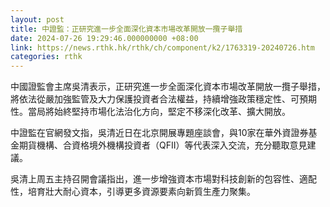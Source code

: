 ```yaml
---
layout: post
title: 中證監：正研究進一步全面深化資本市場改革開放一攬子舉措
date: 2024-07-26 19:29:46.000000000 +08:00
link: https://news.rthk.hk/rthk/ch/component/k2/1763319-20240726.htm
categories: rthk
---
```


中國證監會主席吳清表示，正研究進一步全面深化資本市場改革開放一攬子舉措，將依法從嚴加強監管及大力保護投資者合法權益，持續增強政策穩定性、可預期性。當局將始終堅持市場化法治化方向，堅定不移深化改革、擴大開放。

中證監在官網發文指，吳清近日在北京開展專題座談會，與10家在華外資證券基金期貨機構、合資格境外機構投資者（QFII）等代表深入交流，充分聽取意見建議。

吳清上周五主持召開會議指出，進一步增強資本市場對科技創新的包容性、適配性，培育壯大耐心資本，引導更多資源要素向新質生產力聚集。
